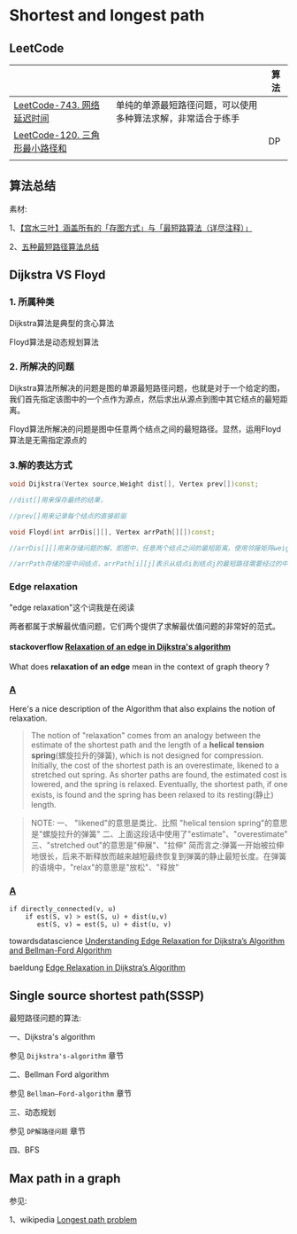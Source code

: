 # Shortest and longest path 



## LeetCode

|                                                              |                                                              | 算法 |
| ------------------------------------------------------------ | ------------------------------------------------------------ | ---- |
| [LeetCode-743. 网络延迟时间](https://leetcode.cn/problems/network-delay-time/) | 单纯的单源最短路径问题，可以使用多种算法求解，非常适合于练手 |      |
| [LeetCode-120. 三角形最小路径和](https://leetcode.cn/problems/triangle/) |                                                              | DP   |
|                                                              |                                                              |      |



## 算法总结

素材:

1、[【宫水三叶】涵盖所有的「存图方式」与「最短路算法（详尽注释）」](https://leetcode.cn/problems/network-delay-time/solution/gong-shui-san-xie-yi-ti-wu-jie-wu-chong-oghpz/)

2、[五种最短路径算法总结](https://leetcode.cn/problems/network-delay-time/solution/dirkdtra-by-happysnaker-vjii/)



## Dijkstra VS Floyd



### 1. 所属种类

Dijkstra算法是典型的贪心算法

Floyd算法是动态规划算法

### 2. 所解决的问题

Dijkstra算法所解决的问题是图的单源最短路径问题，也就是对于一个给定的图，我们首先指定该图中的一个点作为源点，然后求出从源点到图中其它结点的最短距离。

Floyd算法所解决的问题是图中任意两个结点之间的最短路径。显然，运用Floyd算法是无需指定源点的

### 3.解的表达方式

```C++
void Dijkstra(Vertex source,Weight dist[], Vertex prev[])const; 

//dist[]用来保存最终的结果，

//prev[]用来记录每个结点的直接前驱
```



 

```C++
void Floyd(int arrDis[][], Vertex arrPath[][])const;

//arrDis[][]用来存储问题的解，即图中，任意两个结点之间的最短距离。使用邻接矩阵weight_adjacency对它进行初始化

//arrPath存储的是中间结点，arrPath[i][j]表示从结点i到结点j的最短路径需要经过的中间结点
```





### Edge relaxation

"edge relaxation"这个词我是在阅读 

两者都属于求解最优值问题，它们两个提供了求解最优值问题的非常好的范式。

#### stackoverflow [Relaxation of an edge in Dijkstra's algorithm](https://stackoverflow.com/questions/12782431/relaxation-of-an-edge-in-dijkstras-algorithm)

What does **relaxation of an edge** mean in the context of graph theory ? 

### [A](https://stackoverflow.com/a/12782683)
Here's a nice description of the Algorithm that also explains the notion of relaxation.

> The notion of "relaxation" comes from an analogy between the estimate of the shortest path and the length of a **helical tension spring**(螺旋拉升的弹簧), which is not designed for compression. Initially, the cost of the shortest path is an overestimate, likened to a stretched out spring. As shorter paths are found, the estimated cost is lowered, and the spring is relaxed. Eventually, the shortest path, if one exists, is found and the spring has been relaxed to its resting(静止) length.

> NOTE: 
> 一、
> "likened"的意思是类比、比照
> "helical tension spring"的意思是"螺旋拉升的弹簧"
> 二、上面这段话中使用了"estimate"、"overestimate"
> 三、"stretched out"的意思是"伸展"、"拉伸"
> 简而言之:弹簧一开始被拉伸地很长，后来不断释放而越来越短最终恢复到弹簧的静止最短长度。在弹簧的语境中，"relax"的意思是"放松"、"释放"

### [A](https://stackoverflow.com/a/12782820)

```
if directly_connected(v, u)
    if est(S, v) > est(S, u) + dist(u,v)
       est(S, v) = est(S, u) + dist(u, v)
```


towardsdatascience [Understanding Edge Relaxation for Dijkstra’s Algorithm and Bellman-Ford Algorithm](https://towardsdatascience.com/algorithm-shortest-paths-1d8fa3f50769)

baeldung [Edge Relaxation in Dijkstra’s Algorithm](https://www.baeldung.com/cs/dijkstra-edge-relaxation)

## Single source shortest path(SSSP)

最短路径问题的算法:

一、Dijkstra's algorithm

参见 `Dijkstra's-algorithm` 章节

二、Bellman Ford algorithm

参见 `Bellman–Ford-algorithm` 章节

三、动态规划

参见 `DP解路径问题` 章节

四、BFS



## Max path in a graph



参见: 

1、wikipedia [Longest path problem](https://en.wikipedia.org/wiki/Longest_path_problem)
